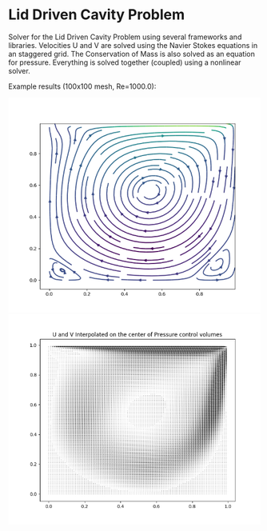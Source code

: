 Lid Driven Cavity Problem
=========================

Solver for the Lid Driven Cavity Problem using several frameworks and libraries.
Velocities U and V are solved using the Navier Stokes equations in an staggered grid.
The Conservation of Mass is also solved as an equation for pressure.
Everything is solved together (coupled) using a nonlinear solver.

Example results (100x100 mesh, Re=1000.0):

![streamlines](./experiments/100x100_re1000_streamlines.png)
![quiver](./experiments/100x100_re1000_quiver.png)
